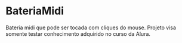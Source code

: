 # BateriaMidi
Bateria midi que pode ser tocada com cliques do mouse. Projeto visa somente testar conhecimento adquirido no curso da Alura.
